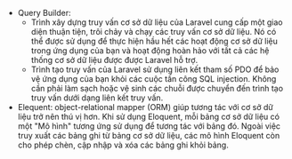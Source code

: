 - Query Builder: 
    + Trình xây dựng truy vấn cơ sở dữ liệu của Laravel cung cấp một giao diện thuận tiện, trôi chảy và chạy các truy vấn cơ sở dữ liệu. Nó có thể được sử dụng để thực hiện hầu hết các hoạt động cơ sở dữ liệu trong ứng dụng của bạn và hoạt động hoàn hảo với tất cả các hệ thống cơ sở dữ liệu được được Laravel hỗ trợ. 
    + Trình tạo truy vấn của Laravel sử dụng liên kết tham số PDO để bảo vệ ứng dụng của bạn khỏi các cuộc tấn công SQL injection. Không cần phải làm sạch hoặc vệ sinh các chuỗi được chuyển đến trình tạo truy vấn dưới dạng liên kết truy vấn.
- Elequent: object-relational mapper (ORM) giúp tương tác với cơ sở dữ liệu trở nên thú vị hơn. Khi sử dụng Eloquent, mỗi bảng cơ sở dữ liệu có một "Mô hình" tương ứng sử dụng để tương tác với bảng đó. Ngoài việc truy xuất các bảng ghi từ bảng cơ sở dữ liệu, các mô hình Eloquent còn cho phép chèn, cập nhập và xóa các bảng ghi khỏi bảng.